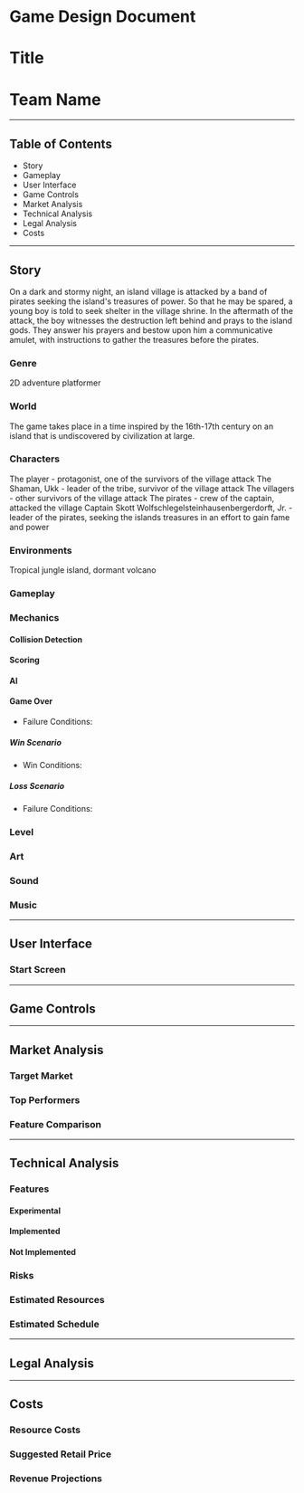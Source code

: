 # Game Design Document

# Title

# Team Name

---

## Table of Contents

* Story
* Gameplay
* User Interface
* Game Controls
* Market Analysis
* Technical Analysis
* Legal Analysis
* Costs

---

## Story
On a dark and stormy night, an island village is attacked by a band of pirates seeking the island's treasures of power. So that he may be spared, a young boy is told to seek shelter in the village shrine. In the aftermath of the attack, the boy witnesses the destruction left behind and prays to the island gods. They answer his prayers and bestow upon him a communicative amulet, with instructions to gather the treasures before the pirates.
### Genre
2D adventure platformer
### World
The game takes place in a time inspired by the 16th-17th century on an island that is undiscovered by civilization at large.
### Characters
The player - protagonist, one of the survivors of the village attack
The Shaman, Ukk - leader of the tribe, survivor of the village attack
The villagers - other survivors of the village attack
The pirates - crew of the captain, attacked the village
Captain Skott Wolfschlegelsteinhausenbergerdorft, Jr. - leader of the pirates, seeking the islands treasures in an effort to gain fame and power
### Environments
Tropical jungle island, dormant volcano
### Gameplay

### Mechanics

#### Collision Detection

#### Scoring

#### AI

#### Game Over
* Failure Conditions:
   

##### Win Scenario
* Win Conditions:


##### Loss Scenario
* Failure Conditions:


### Level


### Art

### Sound

### Music

---
## User Interface

### Start Screen

---
## Game Controls
---
## Market Analysis

### Target Market

### Top Performers

### Feature Comparison
---
## Technical Analysis

### Features

#### Experimental

#### Implemented

#### Not Implemented

### Risks

### Estimated Resources

### Estimated Schedule
---
## Legal Analysis
---
## Costs

### Resource Costs

### Suggested Retail Price

### Revenue Projections
